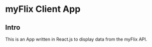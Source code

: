 # myFlix Client App

## Intro
This is an App written in React.js to display data from the myFlix API.

